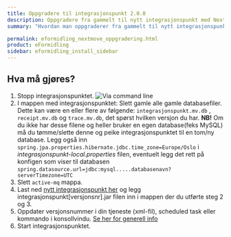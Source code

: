 ```yaml
---
title: Oppgradere til integrasjonspunkt 2.0.0
description: Oppgradere fra gammelt til nytt integrasjonspunkt med NextMove
summary: "Hvordan man oppgraderer fra gammelt til nytt integrasjonspunkt med NextMove"

permalink: eformidling_nextmove_oppgradering.html
product: eFormidling
sidebar: eformidling_install_sidebar
---
```


## Hva må gjøres?

1. Stopp integrasjonspunktet.
![Via command line](/felleslosninger/images/eformidling/NextMove_01.png)
2. I mappen med integrasjonspunktet: Slett gamle alle gamle databasefiler. Dette kan være en eller flere av følgende:  ```integrasjonspunkt.mv.db``` , ```receipt.mv.db``` og ```trace.mv.db```, det spørst hvilken versjon du har. **NB!** Om du ikke har desse filene og heller bruker en egen database(feks MySQL) må du tømme/slette denne og peike integrasjonspunktet til en tom/ny database. Legg også inn ```spring.jpa.properties.hibernate.jdbc.time_zone=Europe/Oslo``` i *integrasjonspunkt-local.properties* filen, eventuelt legg det rett på konfigen som viser til databasen ```spring.datasource.url=jdbc:mysql.....databasenavn?serverTimezone=UTC```
3. Slett ```active-mq``` mappa.
4. Last ned [nytt integrasjonspunkt her]() og legg integrasjonspunkt[versjonsnr].jar filen inn i mappen der du utførte steg 2 og 3.
5. Oppdater versjonsnummer i din tjeneste (xml-fil), scheduled task eller kommando i konsollvindu. [Se her for generell info](https://difi.github.io/felleslosninger/eformidling_ip_upgrade.html)
6. Start integrasjonspunktet. 
